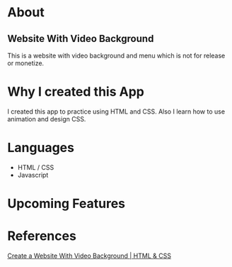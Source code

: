 
# About
## Website With Video Background
This is a website with video background and menu which is not for release or monetize.

# Why I created this App
I created this app to practice using HTML and CSS.
Also I learn how to use animation and design CSS.

# Languages
- HTML / CSS
- Javascript

# Upcoming Features

# References
[Create a Website With Video Background | HTML & CSS](https://www.youtube.com/watch?v=8MgpE2DTTKA&t=860s)